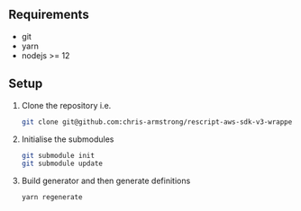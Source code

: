 ## Requirements

* git
* yarn
* nodejs >= 12

## Setup

1. Clone the repository i.e. 

    ```sh
    git clone git@github.com:chris-armstrong/rescript-aws-sdk-v3-wrapper.git
    ```
2. Initialise the submodules

    ```sh
    git submodule init
    git submodule update
    ```

3. Build generator and then generate definitions

    ```sh
    yarn regenerate
    ```


